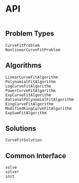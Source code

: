 # API

```@index
```

## Problem Types

```@docs
CurveFitProblem
NonlinearCurveFitProblem
```

## Algorithms

```@docs
LinearCurveFitAlgorithm
PolynomialFitAlgorithm
LogCurveFitAlgorithm
PowerCurveFitAlgorithm
ExpCurveFitAlgorithm
RationalPolynomialFitAlgorithm
KingCurveFitAlgorithm
ModifiedKingCurveFitAlgorithm
ExpSumFitAlgorithm
```

## Solutions

```@docs
CurveFitSolution
```

## Common Interface

```@docs
solve
solve!
init
```